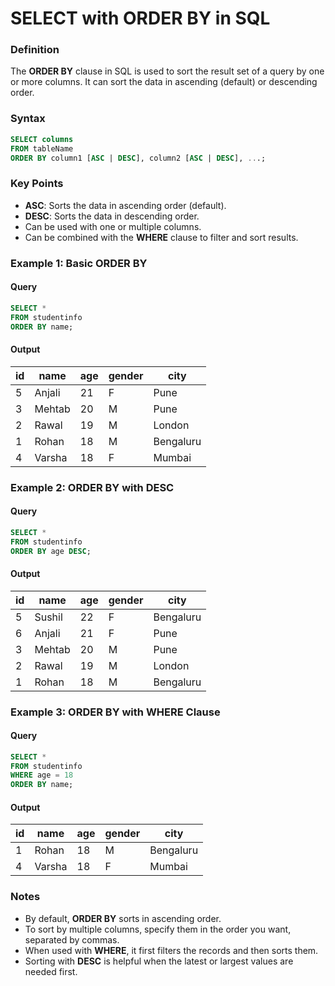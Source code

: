 # SELECT with ORDER BY in SQL

### Definition
The **ORDER BY** clause in SQL is used to sort the result set of a query by one or more columns. It can sort the data in ascending (default) or descending order.

### Syntax
```sql
SELECT columns
FROM tableName
ORDER BY column1 [ASC | DESC], column2 [ASC | DESC], ...;
```

### Key Points
- **ASC**: Sorts the data in ascending order (default).
- **DESC**: Sorts the data in descending order.
- Can be used with one or multiple columns.
- Can be combined with the **WHERE** clause to filter and sort results.

### Example 1: Basic ORDER BY
#### Query
```sql
SELECT *
FROM studentinfo
ORDER BY name;
```

#### Output
| id | name    | age | gender | city       |
|----|---------|-----|--------|------------|
| 5  | Anjali  | 21  | F      | Pune       |
| 3  | Mehtab  | 20  | M      | Pune       |
| 2  | Rawal   | 19  | M      | London     |
| 1  | Rohan   | 18  | M      | Bengaluru  |
| 4  | Varsha  | 18  | F      | Mumbai     |

### Example 2: ORDER BY with DESC
#### Query
```sql
SELECT *
FROM studentinfo
ORDER BY age DESC;
```

#### Output
| id | name    | age | gender | city       |
|----|---------|-----|--------|------------|
| 5  | Sushil  | 22  | F      | Bengaluru  |
| 6  | Anjali  | 21  | F      | Pune       |
| 3  | Mehtab  | 20  | M      | Pune       |
| 2  | Rawal   | 19  | M      | London     |
| 1  | Rohan   | 18  | M      | Bengaluru  |

### Example 3: ORDER BY with WHERE Clause
#### Query
```sql
SELECT *
FROM studentinfo
WHERE age = 18
ORDER BY name;
```

#### Output
| id | name   | age | gender | city       |
|----|--------|-----|--------|------------|
| 1  | Rohan  | 18  | M      | Bengaluru  |
| 4  | Varsha | 18  | F      | Mumbai     |


### Notes
- By default, **ORDER BY** sorts in ascending order.
- To sort by multiple columns, specify them in the order you want, separated by commas.
- When used with **WHERE**, it first filters the records and then sorts them.
- Sorting with **DESC** is helpful when the latest or largest values are needed first.

